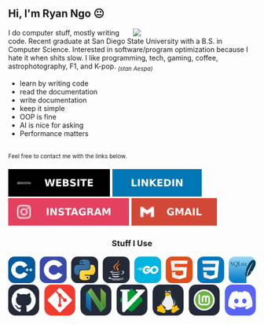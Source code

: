 ## Hi, I'm Ryan Ngo 😐

<a href="">
  <img 
    align="right"
    width="250em"
    src="https://spotify-github-profile.kittinanx.com/api/view?uid=cheesyburrito&cover_image=true&theme=default&show_offline=false&background_color=2e2e2e&interchange=false&bar_color=53b14f&bar_color_cover=false">
</a>

I do computer stuff, mostly writing code.
Recent graduate at San Diego State University with a B.S. in Computer Science.
Interested in software/program optimization because I hate it when shits slow.
I like programming, tech, gaming, coffee, astrophotography, F1, and K-pop. <sub>*(stan Aespa)*</sub>

- learn by writing code
- read the documentation
- write documentation
- keep it simple
- OOP is fine
- AI is nice for asking
- Performance matters

<br>
<sup>Feel free to contact me with the links below.</sup>

[![website](assets/website_badge.svg)](https://ryanvngo.github.io/)
[![linkedin](assets/linkedin_badge.svg)](https://www.linkedin.com/in/ryanvngo/)
[![instagram](assets/instagram_badge.svg)](https://www.instagram.com/ryan.v.ngo)
[![gmail](assets/gmail_badge.svg)](mailto:vanray711@gmail.com)

<p>
  <h3 align="center">
    Stuff I Use
  </h3>
  <div align="center">
    <a href=""><img src="assets/tech_row_1.svg"></a><br>
    <a href=""><img src="assets/tech_row_2.svg"></a>
  </div>
</p>
